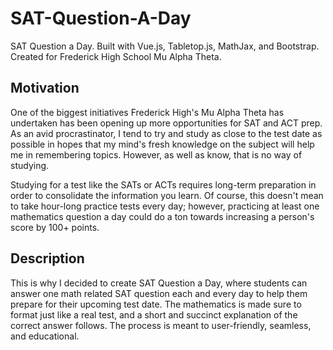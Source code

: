 # SAT-Question-A-Day
SAT Question a Day. Built with Vue.js, Tabletop.js, MathJax, and Bootstrap. Created for Frederick High School Mu Alpha Theta.

## Motivation
One of the biggest initiatives Frederick High's Mu Alpha Theta has undertaken has been opening up more opportunities for SAT and ACT prep. As an avid procrastinator, I tend to try and study as close to the test date as possible in hopes that my mind's fresh knowledge on the subject will help me in remembering topics. However, as well as know, that is no way of studying.

Studying for a test like the SATs or ACTs requires long-term preparation in order to consolidate the information you learn. Of course, this doesn't mean to take hour-long practice tests every day; however, practicing at least one mathematics question a day could do a ton towards increasing a person's score by 100+ points.

## Description
This is why I decided to create SAT Question a Day, where students can answer one math related SAT question each and every day to help them prepare for their upcoming test date. The mathematics is made sure to format just like a real test, and a short and succinct explanation of the correct answer follows. The process is meant to user-friendly, seamless, and educational.
